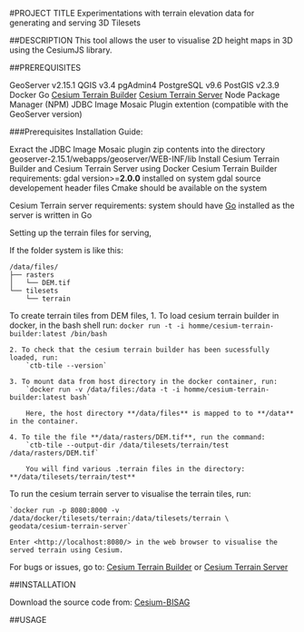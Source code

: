 #PROJECT TITLE
Experimentations with terrain elevation data for generating and serving 3D Tilesets


##DESCRIPTION
This tool allows the user to visualise 2D height maps in 3D using the CesiumJS library. 

##PREREQUISITES

GeoServer v2.15.1
QGIS v3.4
pgAdmin4
PostgreSQL v9.6
PostGIS v2.3.9
Docker 
Go
[Cesium Terrain Builder](https://github.com/geo-data/cesium-terrain-builder)
[Cesium Terrain Server](https://github.com/geo-data/cesium-terrain-server)
Node Package Manager (NPM)
JDBC Image Mosaic Plugin extention (compatible with the GeoServer version)

###Prerequisites Installation Guide:

Exract the JDBC Image Mosaic plugin zip contents into the directory geoserver-2.15.1/webapps/geoserver/WEB-INF/lib 
Install Cesium Terrain Builder and Cesium Terrain Server using Docker
Cesium Terrain Builder requirements:
	gdal version>=**2.0.0** installed on system
	gdal source developement header files
	Cmake should be available on the system

Cesium Terrain server requirements:
	system should have [Go](https://golang.org/) installed as the server is written in Go


Setting up the terrain files for serving,

If the folder system is like this:

	/data/files/
	├── rasters
	│   └── DEM.tif
	└── tilesets
	    └── terrain 

To create terrain tiles from DEM files, 
	1. To load cesium terrain builder in docker, in the bash shell run:
		`docker run -t -i homme/cesium-terrain-builder:latest /bin/bash`

	2. To check that the cesium terrain builder has been sucessfully loaded, run:
		`ctb-tile --version`

	3. To mount data from host directory in the docker container, run:
		`docker run -v /data/files:/data -t -i homme/cesium-terrain-builder:latest bash`

		Here, the host directory **/data/files** is mapped to to **/data** in the container.

	4. To tile the file **/data/rasters/DEM.tif**, run the command:
		`ctb-tile --output-dir /data/tilesets/terrain/test /data/rasters/DEM.tif`

		You will find various .terrain files in the directory: **/data/tilesets/terrain/test**

To run the cesium terrain server to visualise the terrain tiles, run:

	`docker run -p 8080:8000 -v /data/docker/tilesets/terrain:/data/tilesets/terrain \
    geodata/cesium-terrain-server`

    Enter <http://localhost:8080/> in the web browser to visualise the served terrain using Cesium.

For bugs or issues, go to:  [Cesium Terrain Builder](https://github.com/geo-data/cesium-terrain-builder)
													or 
							[Cesium Terrain Server](https://github.com/geo-data/cesium-terrain-server)


##INSTALLATION

Download the source code from: [Cesium-BISAG](https://github.com/narang99/cesium-bisag)

##USAGE



